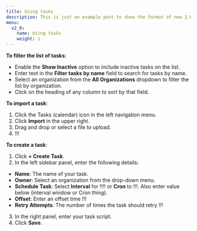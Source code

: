 ```yaml
---
title: Using tasks
description: This is just an example post to show the format of new 2.0 posts
menu:
  v2_0:
    name: Using tasks
    weight: 1
---
```



**To filter the list of tasks**:
* Enable the **Show Inactive** option to include inactive tasks on the list.
* Enter text in the **Filter tasks by name** field to search for tasks by name.
* Select an organization from the **All Organizations** dropdown to filter the list by organization.
* Click on the heading of any column to sort by that field.

**To import a task**:
1. Click the Tasks (calendar) icon in the left navigation menu.
2. Click **Import** in the upper right.
3. Drag and drop or select a file to upload.
4. !!!

**To create a task**:

1. Click **+ Create Task**.
2. In the left sidebar panel, enter the following details:
  * **Name**: The name of your task.
  * **Owner**: Select an organization from the drop-down menu.
  * **Schedule Task**: Select **Interval** for !!!! or **Cron** to !!!. Also enter value below (interval window or Cron thing).
  * **Offset**: Enter an offset time !!!
  * **Retry Attempts**: The number of times the task should retry !!!
3. In the right panel, enter your task script.
4. Click **Save**.
